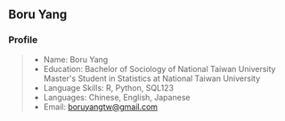 ## Boru Yang

### Profile

> * Name: Boru Yang
> * Education: Bachelor of Sociology of National Taiwan University<br>Master's Student in Statistics at National Taiwan University
> * Language Skills: R, Python, SQL123
> * Languages: Chinese, English, Japanese
> * Email: [boruyangtw@gmail.com](boruyangtw@gmail.com)